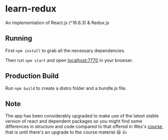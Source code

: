 # learn-redux
An implementation of React.js (^16.6.3) &amp; Redux.js

## Running

First `npm install` to grab all the necessary dependencies. 

Then run `npm start` and open <localhost:7770> in your browser.

## Production Build

Run `npm build` to create a distro folder and a bundle.js file.


## Note

The app has been considerably upgraded to make use of the latest stable version of react and dependent packages 
so you might find some differences in structure and code compared to that offered in Wes's [course](https://learnredux.com/), that is until
there's an upgrade to the course material :smiley: :thumbsup: